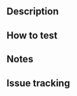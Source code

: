 ## Description
<!-- A short description for the purpose of this PR -->

## How to test
<!-- How could this PR be tested? (e.g. unit tests, instructions for manual test) -->

## Notes
<!-- Additional things reviewers should be aware of -->

## Issue tracking
<!-- Link to Trello ticket -->
